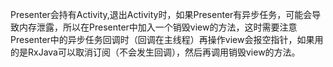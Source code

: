 Presenter会持有Activity,退出Activity时，如果Presenter有异步任务，可能会导致内存泄露，所以在Presenter中加入一个销毁view的方法，这时需要注意Presenter中的异步任务回调时（回调在主线程）再操作view会报空指针，如果用的是RxJava可以取消订阅（不会发生回调），然后再调用销毁view的方法。
